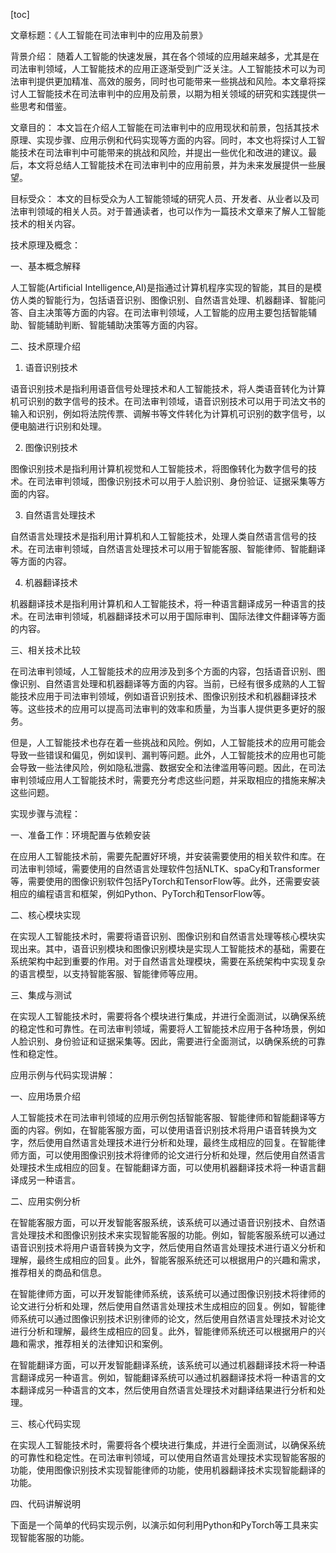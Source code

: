 
[toc]                    
                
                
文章标题：《人工智能在司法审判中的应用及前景》

背景介绍：
随着人工智能的快速发展，其在各个领域的应用越来越多，尤其是在司法审判领域，人工智能技术的应用正逐渐受到广泛关注。人工智能技术可以为司法审判提供更加精准、高效的服务，同时也可能带来一些挑战和风险。本文章将探讨人工智能技术在司法审判中的应用及前景，以期为相关领域的研究和实践提供一些思考和借鉴。

文章目的：
本文旨在介绍人工智能在司法审判中的应用现状和前景，包括其技术原理、实现步骤、应用示例和代码实现等方面的内容。同时，本文也将探讨人工智能技术在司法审判中可能带来的挑战和风险，并提出一些优化和改进的建议。最后，本文将总结人工智能技术在司法审判中的应用前景，并为未来发展提供一些展望。

目标受众：
本文的目标受众为人工智能领域的研究人员、开发者、从业者以及司法审判领域的相关人员。对于普通读者，也可以作为一篇技术文章来了解人工智能技术的相关内容。

技术原理及概念：

一、基本概念解释

人工智能(Artificial Intelligence,AI)是指通过计算机程序实现的智能，其目的是模仿人类的智能行为，包括语音识别、图像识别、自然语言处理、机器翻译、智能问答、自主决策等方面的内容。在司法审判领域，人工智能的应用主要包括智能辅助、智能辅助判断、智能辅助决策等方面的内容。

二、技术原理介绍

1. 语音识别技术

语音识别技术是指利用语音信号处理技术和人工智能技术，将人类语音转化为计算机可识别的数字信号的技术。在司法审判领域，语音识别技术可以用于司法文书的输入和识别，例如将法院传票、调解书等文件转化为计算机可识别的数字信号，以便电脑进行识别和处理。

2. 图像识别技术

图像识别技术是指利用计算机视觉和人工智能技术，将图像转化为数字信号的技术。在司法审判领域，图像识别技术可以用于人脸识别、身份验证、证据采集等方面的内容。

3. 自然语言处理技术

自然语言处理技术是指利用计算机和人工智能技术，处理人类自然语言信号的技术。在司法审判领域，自然语言处理技术可以用于智能客服、智能律师、智能翻译等方面的内容。

4. 机器翻译技术

机器翻译技术是指利用计算机和人工智能技术，将一种语言翻译成另一种语言的技术。在司法审判领域，机器翻译技术可以用于国际审判、国际法律文件翻译等方面的内容。

三、相关技术比较

在司法审判领域，人工智能技术的应用涉及到多个方面的内容，包括语音识别、图像识别、自然语言处理和机器翻译等方面的内容。当前，已经有很多成熟的人工智能技术应用于司法审判领域，例如语音识别技术、图像识别技术和机器翻译技术等。这些技术的应用可以提高司法审判的效率和质量，为当事人提供更多更好的服务。

但是，人工智能技术也存在着一些挑战和风险。例如，人工智能技术的应用可能会导致一些错误和偏见，例如误判、漏判等问题。此外，人工智能技术的应用也可能会导致一些法律风险，例如隐私泄露、数据安全和法律滥用等问题。因此，在司法审判领域应用人工智能技术时，需要充分考虑这些问题，并采取相应的措施来解决这些问题。

实现步骤与流程：

一、准备工作：环境配置与依赖安装

在应用人工智能技术前，需要先配置好环境，并安装需要使用的相关软件和库。在司法审判领域，需要使用的自然语言处理软件包括NLTK、spaCy和Transformer等，需要使用的图像识别软件包括PyTorch和TensorFlow等。此外，还需要安装相应的编程语言和框架，例如Python、PyTorch和TensorFlow等。

二、核心模块实现

在实现人工智能技术时，需要将语音识别、图像识别和自然语言处理等核心模块实现出来。其中，语音识别模块和图像识别模块是实现人工智能技术的基础，需要在系统架构中起到重要的作用。对于自然语言处理模块，需要在系统架构中实现复杂的语言模型，以支持智能客服、智能律师等应用。

三、集成与测试

在实现人工智能技术时，需要将各个模块进行集成，并进行全面测试，以确保系统的稳定性和可靠性。在司法审判领域，需要将人工智能技术应用于各种场景，例如人脸识别、身份验证和证据采集等。因此，需要进行全面测试，以确保系统的可靠性和稳定性。

应用示例与代码实现讲解：

一、应用场景介绍

人工智能技术在司法审判领域的应用示例包括智能客服、智能律师和智能翻译等方面的内容。例如，在智能客服方面，可以使用语音识别技术将用户语音转换为文字，然后使用自然语言处理技术进行分析和处理，最终生成相应的回复。在智能律师方面，可以使用图像识别技术将律师的论文进行分析和处理，然后使用自然语言处理技术生成相应的回复。在智能翻译方面，可以使用机器翻译技术将一种语言翻译成另一种语言。

二、应用实例分析

在智能客服方面，可以开发智能客服系统，该系统可以通过语音识别技术、自然语言处理技术和图像识别技术来实现智能客服的功能。例如，智能客服系统可以通过语音识别技术将用户语音转换为文字，然后使用自然语言处理技术进行语义分析和理解，最终生成相应的回复。此外，智能客服系统还可以根据用户的兴趣和需求，推荐相关的商品和信息。

在智能律师方面，可以开发智能律师系统，该系统可以通过图像识别技术将律师的论文进行分析和处理，然后使用自然语言处理技术生成相应的回复。例如，智能律师系统可以通过图像识别技术识别律师的论文，然后使用自然语言处理技术对论文进行分析和理解，最终生成相应的回复。此外，智能律师系统还可以根据用户的兴趣和需求，推荐相关的法律知识和案例。

在智能翻译方面，可以开发智能翻译系统，该系统可以通过机器翻译技术将一种语言翻译成另一种语言。例如，智能翻译系统可以通过机器翻译技术将一种语言的文本翻译成另一种语言的文本，然后使用自然语言处理技术对翻译结果进行分析和处理。

三、核心代码实现

在实现人工智能技术时，需要将各个模块进行集成，并进行全面测试，以确保系统的可靠性和稳定性。在司法审判领域，可以使用自然语言处理技术实现智能客服的功能，使用图像识别技术实现智能律师的功能，使用机器翻译技术实现智能翻译的功能。

四、代码讲解说明

下面是一个简单的代码实现示例，以演示如何利用Python和PyTorch等工具来实现智能客服的功能。

